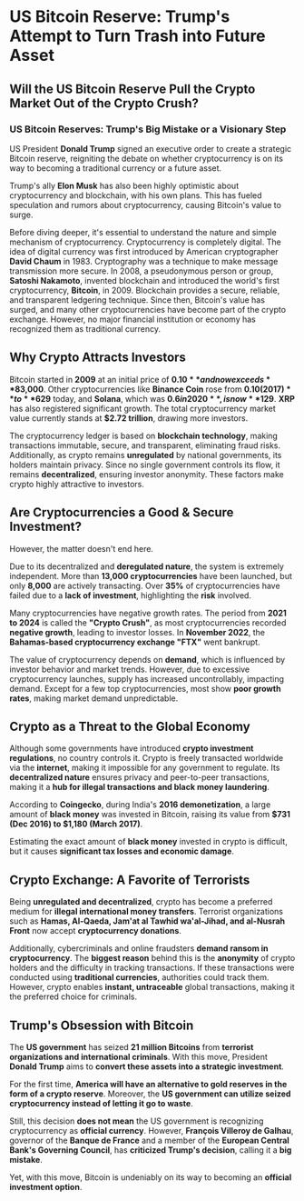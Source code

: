 # US Bitcoin Reserve: Trump's Attempt to Turn Trash into Future Asset  

## Will the US Bitcoin Reserve Pull the Crypto Market Out of the Crypto Crush?  

### US Bitcoin Reserves: Trump's Big Mistake or a Visionary Step  

US President **Donald Trump** signed an executive order to create a strategic Bitcoin reserve, reigniting the debate on whether cryptocurrency is on its way to becoming a traditional currency or a future asset.  

Trump's ally **Elon Musk** has also been highly optimistic about cryptocurrency and blockchain, with his own plans. This has fueled speculation and rumors about cryptocurrency, causing Bitcoin's value to surge.  

Before diving deeper, it's essential to understand the nature and simple mechanism of cryptocurrency. Cryptocurrency is completely digital. The idea of digital currency was first introduced by American cryptographer **David Chaum** in 1983. Cryptography was a technique to make message transmission more secure. In 2008, a pseudonymous person or group, **Satoshi Nakamoto**, invented blockchain and introduced the world's first cryptocurrency, **Bitcoin**, in 2009. Blockchain provides a secure, reliable, and transparent ledgering technique. Since then, Bitcoin's value has surged, and many other cryptocurrencies have become part of the crypto exchange. However, no major financial institution or economy has recognized them as traditional currency.  

## Why Crypto Attracts Investors  

Bitcoin started in **2009** at an initial price of **$0.10** and now exceeds **$83,000**. Other cryptocurrencies like **Binance Coin** rose from **$0.10 (2017)** to **$629** today, and **Solana**, which was **$0.6 in 2020**, is now **$129**. **XRP** has also registered significant growth. The total cryptocurrency market value currently stands at **$2.72 trillion**, drawing more investors.  

The cryptocurrency ledger is based on **blockchain technology**, making transactions immutable, secure, and transparent, eliminating fraud risks. Additionally, as crypto remains **unregulated** by national governments, its holders maintain privacy. Since no single government controls its flow, it remains **decentralized**, ensuring investor anonymity. These factors make crypto highly attractive to investors.  

## Are Cryptocurrencies a Good & Secure Investment?  

However, the matter doesn't end here.  

Due to its decentralized and **deregulated nature**, the system is extremely independent. More than **13,000 cryptocurrencies** have been launched, but only **8,000** are actively transacting. Over **35%** of cryptocurrencies have failed due to a **lack of investment**, highlighting the **risk** involved.  

Many cryptocurrencies have negative growth rates. The period from **2021 to 2024** is called the **"Crypto Crush"**, as most cryptocurrencies recorded **negative growth**, leading to investor losses. In **November 2022**, the **Bahamas-based cryptocurrency exchange "FTX"** went bankrupt.  

The value of cryptocurrency depends on **demand**, which is influenced by investor behavior and market trends. However, due to excessive cryptocurrency launches, supply has increased uncontrollably, impacting demand. Except for a few top cryptocurrencies, most show **poor growth rates**, making market demand unpredictable.  

## Crypto as a Threat to the Global Economy  

Although some governments have introduced **crypto investment regulations**, no country controls it. Crypto is freely transacted worldwide via the **internet**, making it impossible for any government to regulate. Its **decentralized nature** ensures privacy and peer-to-peer transactions, making it a **hub for illegal transactions and black money laundering**.  

According to **Coingecko**, during India's **2016 demonetization**, a large amount of **black money** was invested in Bitcoin, raising its value from **$731 (Dec 2016) to $1,180 (March 2017)**.  

Estimating the exact amount of **black money** invested in crypto is difficult, but it causes **significant tax losses and economic damage**.  

## Crypto Exchange: A Favorite of Terrorists  

Being **unregulated and decentralized**, crypto has become a preferred medium for **illegal international money transfers**. Terrorist organizations such as **Hamas, Al-Qaeda, Jam'at al Tawhid wa'al-Jihad, and al-Nusrah Front** now accept **cryptocurrency donations**.  

Additionally, cybercriminals and online fraudsters **demand ransom in cryptocurrency**. The **biggest reason** behind this is the **anonymity** of crypto holders and the difficulty in tracking transactions. If these transactions were conducted using **traditional currencies**, authorities could track them. However, crypto enables **instant, untraceable** global transactions, making it the preferred choice for criminals.  

## Trump's Obsession with Bitcoin  

The **US government** has seized **21 million Bitcoins** from **terrorist organizations and international criminals**. With this move, President **Donald Trump** aims to **convert these assets into a strategic investment**.  

For the first time, **America will have an alternative to gold reserves in the form of a crypto reserve**. Moreover, the **US government can utilize seized cryptocurrency instead of letting it go to waste**.  

Still, this decision **does not mean** the US government is recognizing cryptocurrency as **official currency**. However, **François Villeroy de Galhau**, governor of the **Banque de France** and a member of the **European Central Bank's Governing Council**, has **criticized Trump's decision**, calling it a **big mistake**.  

Yet, with this move, Bitcoin is undeniably on its way to becoming an **official investment option**.
